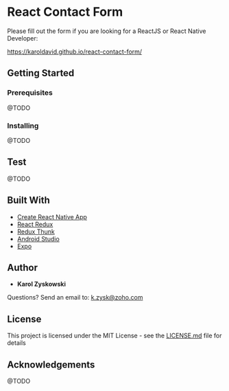 # React Contact Form

Please fill out the form if you are looking for a ReactJS or React Native Developer:

https://karoldavid.github.io/react-contact-form/

## Getting Started

### Prerequisites

@TODO

### Installing

@TODO

## Test

@TODO

## Built With

* [Create React Native App](https://github.com/react-community/create-react-native-app)
* [React Redux](https://github.com/reactjs/react-redux)
* [Redux Thunk](https://github.com/gaearon/redux-thunk)
* [Android Studio](https://developer.android.com/studio/index.html)
* [Expo](https://expo.io/)

## Author

* **Karol Zyskowski**

Questions? Send an email to: k.zysk@zoho.com

## License

This project is licensed under the MIT License - see the [LICENSE.md](LICENSE.md) file for details

## Acknowledgements

@TODO
